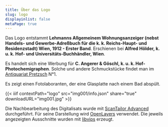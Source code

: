 ```yaml
---
title: Über das Logo
slug: logo
displayinlist: false
metaPage: true
---
```


Das Logo entstammt **Lehmanns Allgemeinem Wohnungsanzeiger (nebst Handels- und Gewerbe-Adreßbuch für die k. k. Reichs-Haupt- und Residenzstadt) Wien, 1912 - Erster Band**. Erschienen bei **Alfred Hölder, k. u. k. Hof- und Universitäts-Buchhändler, Wien**.

Es handelt sich eine Werbung für **C. Angerer & Göschl, k. u. k. Hof-Photochemigraphen**. Solche und andere Schmuckstücke findet man im [Antiquariat Pretzsch](https://antiquariat-pretzsch.de/) N°1.

Es zeigt einen Fotolaboranten, der eine Glasplatte nach einem Bad abspült.

{{< iiif contextPath="logo" src="img001/info.json" share="true" downloadURL="img001.jpg" >}}

Die Nachbearbeitung des Digitalisats wurde mit [ScanTailor Advanced](https://github.com/4lex4/scantailor-advanced) durchgeführt. Für seine Darstellung wird [OpenLayers](https://openlayers.org/) verwendet.
Die jeweils angezeigten Ausschnitte wurden mit [libvips](https://libvips.github.io/libvips/) erzeugt.
